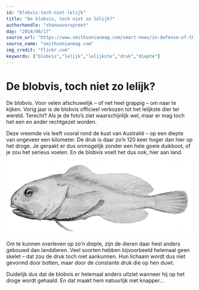 ```yaml
---
id: "blobvis-toch-niet-lelijk"
title: "De blobvis, toch niet zo lelijk?"
authorhandle: "shannaverspreet"
day: "2014/08/17"
source_url: "https://www.smithsonianmag.com/smart-news/in-defense-of-the-blobfish-why-the-worlds-ugliest-animal-isnt-as-ugly-as-you-think-it-is-6676336/?no-ist"
source_name: "smithsonianmag.com"
img_credit: "flickr.com"
keywords: ["blobvis","lelijk","lelijkste","druk","diepte"]
---
```

# De blobvis, toch niet zo lelijk?
De blobvis. Voor velen afschuwelijk – of net heel grappig – om naar te kijken. Vorig jaar is de blobvis officieel verkozen tot het lelijkste dier ter wereld. Terecht? Als je de foto’s ziet waarschijnlijk wel, maar er mag toch het een en ander rechtgezet worden.

Deze vreemde vis leeft vooral rond de kust van Australië – op een diepte van ongeveer een kilometer. De druk is daar zo’n 120 keer hoger dan hier op het droge. Je geraakt er dus onmogelijk zonder een hele goeie duikboot, of je zou het serieus voelen. En de blobvis voelt het dus ook, hier aan land.

![wikimedia.org - De blobvis zoals hij er echt uitziet, op een kilometer diepte.](2.jpg "Credit: wikimedia.org - De blobvis zoals hij er echt uitziet, op een kilometer diepte.")

Om te kunnen overleven op zo’n diepte, zijn de dieren daar heel anders gebouwd dan landdieren. Veel soorten hebben bijvoorbeeld helemaal geen skelet – dat zou de druk toch niet aankunnen. Hun lichaam wordt dus niet gevormd door botten, maar door de constante druk die op hen duwt.

Duidelijk dus dat de blobvis er helemaal anders uitziet wanneer hij op het droge wordt gehaald. En dat maakt hem natuurlijk niet knapper...